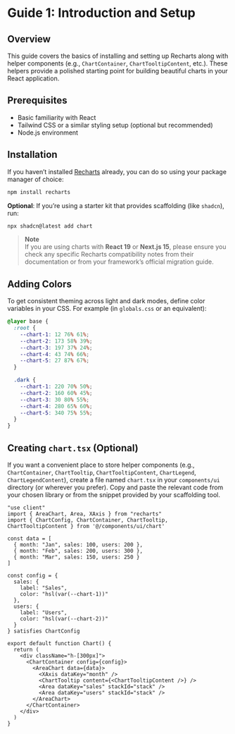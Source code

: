 # Guide 1: Introduction and Setup

## Overview

This guide covers the basics of installing and setting up Recharts along with helper components (e.g., `ChartContainer`, `ChartTooltipContent`, etc.). These helpers provide a polished starting point for building beautiful charts in your React application.

## Prerequisites

- Basic familiarity with React
- Tailwind CSS or a similar styling setup (optional but recommended)
- Node.js environment

## Installation

If you haven’t installed [Recharts](https://recharts.org/) already, you can do so using your package manager of choice:

```bash
npm install recharts
```

**Optional**: If you’re using a starter kit that provides scaffolding (like `shadcn`), run:

```bash
npx shadcn@latest add chart
```

> **Note**  
> If you are using charts with **React 19** or **Next.js 15**, please ensure you check any specific Recharts compatibility notes from their documentation or from your framework’s official migration guide.

## Adding Colors

To get consistent theming across light and dark modes, define color variables in your CSS. For example (in `globals.css` or an equivalent):

```css
@layer base {
  :root {
    --chart-1: 12 76% 61%;
    --chart-2: 173 58% 39%;
    --chart-3: 197 37% 24%;
    --chart-4: 43 74% 66%;
    --chart-5: 27 87% 67%;
  }

  .dark {
    --chart-1: 220 70% 50%;
    --chart-2: 160 60% 45%;
    --chart-3: 30 80% 55%;
    --chart-4: 280 65% 60%;
    --chart-5: 340 75% 55%;
  }
}
```

## Creating `chart.tsx` (Optional)

If you want a convenient place to store helper components (e.g., `ChartContainer`, `ChartTooltip`, `ChartTooltipContent`, `ChartLegend`, `ChartLegendContent`), create a file named `chart.tsx` in your `components/ui` directory (or wherever you prefer). Copy and paste the relevant code from your chosen library or from the snippet provided by your scaffolding tool.

```tsx
"use client"
import { AreaChart, Area, XAxis } from "recharts"
import { ChartConfig, ChartContainer, ChartTooltip, ChartTooltipContent } from '@/components/ui/chart'

const data = [
  { month: "Jan", sales: 100, users: 200 },
  { month: "Feb", sales: 200, users: 300 },
  { month: "Mar", sales: 150, users: 250 }
]

const config = {
  sales: {
    label: "Sales",
    color: "hsl(var(--chart-1))"
  },
  users: {
    label: "Users",
    color: "hsl(var(--chart-2))"
  }
} satisfies ChartConfig

export default function Chart() {
  return (
    <div className="h-[300px]">
      <ChartContainer config={config}>
        <AreaChart data={data}>
          <XAxis dataKey="month" />
          <ChartTooltip content={<ChartTooltipContent />} />
          <Area dataKey="sales" stackId="stack" />
          <Area dataKey="users" stackId="stack" />
        </AreaChart>
      </ChartContainer>
    </div>
  )
}
```

